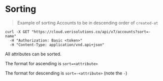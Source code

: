 # Sorting

> Example of sorting Accounts to be in descending order of `created-at`

```shell
curl -X GET "https://cloud.verisolutions.co/api/v7/accounts?sort=-name"
  -H "Authorization: Basic <token>"
  -H "Content-Type: application/vnd.api+json"
```

All attributes can be sorted.

The format for ascending is `sort=<attribute>`

The format for descending is `sort=-<attribute>` (note the `-`)
